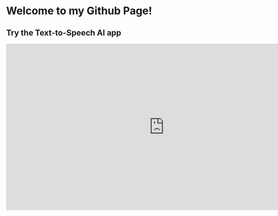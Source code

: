 # Welcome to my Github Page!

<!DOCTYPE html>
<html lang="en">
<head>
    <meta charset="UTF-8">
    <meta name="viewport" content="width=device-width, initial-scale=1.0">
    <title>Welcome to my page</title>
</head>
<body>
    <h2>Try the Text-to-Speech AI app</h2>
    <iframe
        src="https://susanapfel-azureaitexttospeech.hf.space"
        frameborder="0"
        width="850"
        height="450"
    ></iframe>

</body>
</html>

